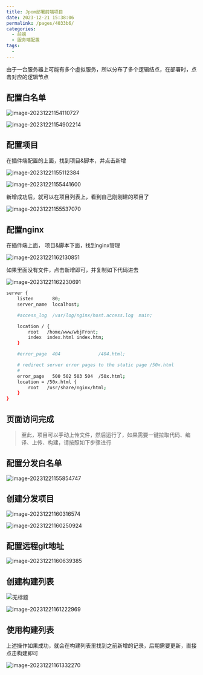 ```yaml
---
title: Jpom部署前端项目
date: 2023-12-21 15:38:06
permalink: /pages/4033b6/
categories:
  - 前端
  - 服务端配置
tags:
  - 
---
```

由于一台服务器上可能有多个虚拟服务，所以分布了多个逻辑结点，在部署时，点击对应的逻辑节点

## 配置白名单

![image-20231221154110727](https://cdn.jsdelivr.net/gh/MaiRen1997/mdPic/vueImg/202312211542663.png)

![image-20231221154902214](https://cdn.jsdelivr.net/gh/MaiRen1997/mdPic/vueImg/202312211549302.png)

## 配置项目

在插件端配置的上面，找到项目&脚本，并点击新增

![image-20231221155112384](https://cdn.jsdelivr.net/gh/MaiRen1997/mdPic/vueImg/202312211551444.png)

![image-20231221155441600](https://cdn.jsdelivr.net/gh/MaiRen1997/mdPic/vueImg/202312211554651.png)



新增成功后，就可以在项目列表上，看到自己刚刚建的项目了

![image-20231221155537070](https://cdn.jsdelivr.net/gh/MaiRen1997/mdPic/vueImg/202312211555122.png)

## 配置nginx

在插件端上面， 项目&脚本下面，找到nginx管理

![image-20231221162130851](https://cdn.jsdelivr.net/gh/MaiRen1997/mdPic/vueImg/202312211623227.png)

如果里面没有文件，点击新增即可，并复制如下代码进去

![image-20231221162230691](https://cdn.jsdelivr.net/gh/MaiRen1997/mdPic/vueImg/202312211623100.png)

```sh
server {
    listen       80;
    server_name  localhost;

    #access_log  /var/log/nginx/host.access.log  main;

    location / {
        root   /home/www/wbjFront;
        index  index.html index.htm;
    }

    #error_page  404              /404.html;

    # redirect server error pages to the static page /50x.html
    #
    error_page   500 502 503 504  /50x.html;
    location = /50x.html {
        root   /usr/share/nginx/html;
    }
}


```



## 页面访问完成

> 至此，项目可以手动上传文件，然后运行了，如果需要一键拉取代码、编译、上传、构建，请按照如下步骤进行

## 配置分发白名单

![image-20231221155854747](https://cdn.jsdelivr.net/gh/MaiRen1997/mdPic/vueImg/202312211558808.png)

## 创建分发项目

![image-20231221160316574](https://cdn.jsdelivr.net/gh/MaiRen1997/mdPic/vueImg/202312211603637.png)

![image-20231221160250924](https://cdn.jsdelivr.net/gh/MaiRen1997/mdPic/vueImg/202312211602982.png)

## 配置远程git地址

![image-20231221160639385](https://cdn.jsdelivr.net/gh/MaiRen1997/mdPic/vueImg/202312211606461.png)

## 创建构建列表

![无标题](https://cdn.jsdelivr.net/gh/MaiRen1997/mdPic/vueImg/202312211617724.png)

![image-20231221161222969](https://cdn.jsdelivr.net/gh/MaiRen1997/mdPic/vueImg/202312211617162.png)

## 使用构建列表

上述操作如果成功，就会在构建列表里找到之前新增的记录，后期需要更新，直接点击构建即可

![image-20231221161332270](https://cdn.jsdelivr.net/gh/MaiRen1997/mdPic/vueImg/202312211618892.png)





























